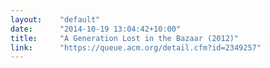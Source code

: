 ```yaml
---
layout:    "default"
date:      "2014-10-19 13:04:42+10:00"
title:     "A Generation Lost in the Bazaar (2012)"
link:      "https://queue.acm.org/detail.cfm?id=2349257"
---
```

